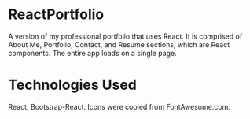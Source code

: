 # ReactPortfolio
A version of my professional portfolio that uses React. 
It is comprised of About Me, Portfolio, Contact, and Resume sections, which are React components. 
The entire app loads on a single page.

# Technologies Used
React, Bootstrap-React. Icons were copied from FontAwesome.com.
